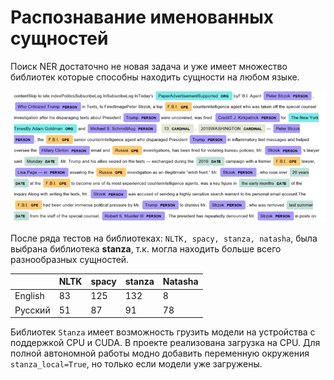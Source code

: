 # Распознавание именованных сущностей

Поиск NER достаточно не новая задача и уже имеет множество библиотек которые способны находить сущности на любом языке. 

![](imgs/ners.jpg)

После ряда тестов на библиотеках: `NLTK, spacy, stanza, natasha`, была выбрана библиотека  **stanza**, т.к. могла находить больше всего разнообразных сущностей.


|           | NLTK | spacy | stanza | Natasha |
|-----------|------|-------|--------|---------|
| English   |  83  |  125  |  132   |    8    |
| Русский   |  51  |   87  |   91   |   78    |

Библиотек `Stanza` имеет возможность грузить модели на устройства с поддержкой CPU и CUDA. В проекте реализована загрузка на CPU. Для полной автономной работы модно добавить переменную окружения `stanza_local=True`, но только если модели уже загружены.